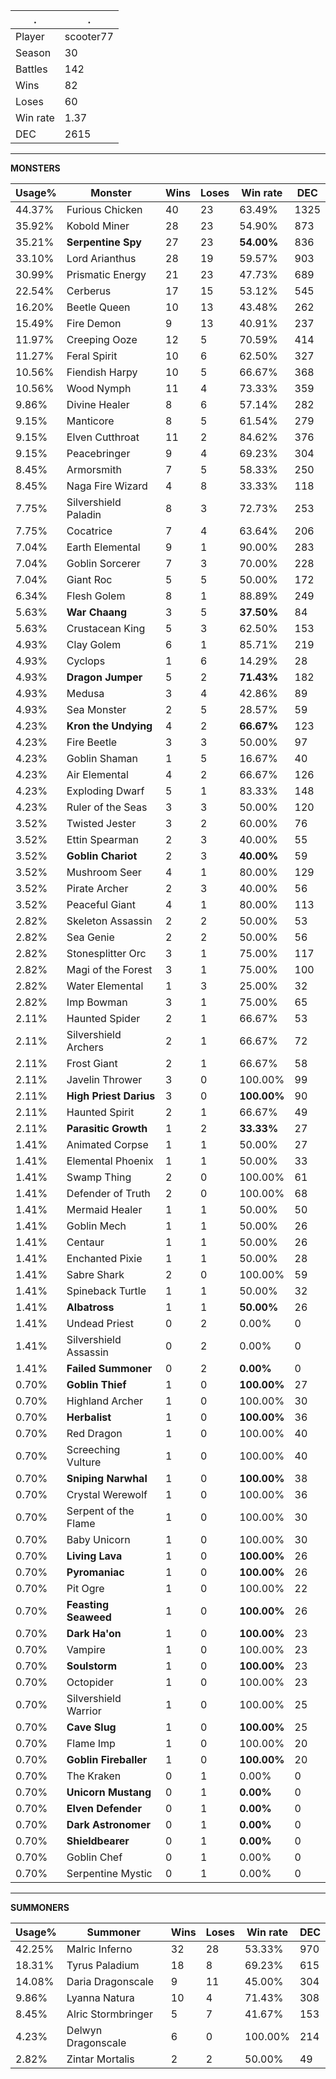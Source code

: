 .|.
|-|-
Player|scooter77
Season|30
Battles|142
Wins|82
Loses|60
Win rate|1.37
DEC|2615

---
**MONSTERS**

Usage%|Monster|Wins|Loses|Win rate|DEC|
-|-|-|-|-|-|
44.37%|Furious Chicken|40|23|63.49%|1325|
35.92%|Kobold Miner|28|23|54.90%|873|
35.21%|**Serpentine Spy**|27|23|**54.00%**|836|
33.10%|Lord Arianthus|28|19|59.57%|903|
30.99%|Prismatic Energy|21|23|47.73%|689|
22.54%|Cerberus|17|15|53.12%|545|
16.20%|Beetle Queen|10|13|43.48%|262|
15.49%|Fire Demon|9|13|40.91%|237|
11.97%|Creeping Ooze|12|5|70.59%|414|
11.27%|Feral Spirit|10|6|62.50%|327|
10.56%|Fiendish Harpy|10|5|66.67%|368|
10.56%|Wood Nymph|11|4|73.33%|359|
9.86%|Divine Healer|8|6|57.14%|282|
9.15%|Manticore|8|5|61.54%|279|
9.15%|Elven Cutthroat|11|2|84.62%|376|
9.15%|Peacebringer|9|4|69.23%|304|
8.45%|Armorsmith|7|5|58.33%|250|
8.45%|Naga Fire Wizard|4|8|33.33%|118|
7.75%|Silvershield Paladin|8|3|72.73%|253|
7.75%|Cocatrice|7|4|63.64%|206|
7.04%|Earth Elemental|9|1|90.00%|283|
7.04%|Goblin Sorcerer|7|3|70.00%|228|
7.04%|Giant Roc|5|5|50.00%|172|
6.34%|Flesh Golem|8|1|88.89%|249|
5.63%|**War Chaang**|3|5|**37.50%**|84|
5.63%|Crustacean King|5|3|62.50%|153|
4.93%|Clay Golem|6|1|85.71%|219|
4.93%|Cyclops|1|6|14.29%|28|
4.93%|**Dragon Jumper**|5|2|**71.43%**|182|
4.93%|Medusa|3|4|42.86%|89|
4.93%|Sea Monster|2|5|28.57%|59|
4.23%|**Kron the Undying**|4|2|**66.67%**|123|
4.23%|Fire Beetle|3|3|50.00%|97|
4.23%|Goblin Shaman|1|5|16.67%|40|
4.23%|Air Elemental|4|2|66.67%|126|
4.23%|Exploding Dwarf|5|1|83.33%|148|
4.23%|Ruler of the Seas|3|3|50.00%|120|
3.52%|Twisted Jester|3|2|60.00%|76|
3.52%|Ettin Spearman|2|3|40.00%|55|
3.52%|**Goblin Chariot**|2|3|**40.00%**|59|
3.52%|Mushroom Seer|4|1|80.00%|129|
3.52%|Pirate Archer|2|3|40.00%|56|
3.52%|Peaceful Giant|4|1|80.00%|113|
2.82%|Skeleton Assassin|2|2|50.00%|53|
2.82%|Sea Genie|2|2|50.00%|56|
2.82%|Stonesplitter Orc|3|1|75.00%|117|
2.82%|Magi of the Forest|3|1|75.00%|100|
2.82%|Water Elemental|1|3|25.00%|32|
2.82%|Imp Bowman|3|1|75.00%|65|
2.11%|Haunted Spider|2|1|66.67%|53|
2.11%|Silvershield Archers|2|1|66.67%|72|
2.11%|Frost Giant|2|1|66.67%|58|
2.11%|Javelin Thrower|3|0|100.00%|99|
2.11%|**High Priest Darius**|3|0|**100.00%**|90|
2.11%|Haunted Spirit|2|1|66.67%|49|
2.11%|**Parasitic Growth**|1|2|**33.33%**|27|
1.41%|Animated Corpse|1|1|50.00%|27|
1.41%|Elemental Phoenix|1|1|50.00%|33|
1.41%|Swamp Thing|2|0|100.00%|61|
1.41%|Defender of Truth|2|0|100.00%|68|
1.41%|Mermaid Healer|1|1|50.00%|50|
1.41%|Goblin Mech|1|1|50.00%|26|
1.41%|Centaur|1|1|50.00%|26|
1.41%|Enchanted Pixie|1|1|50.00%|28|
1.41%|Sabre Shark|2|0|100.00%|59|
1.41%|Spineback Turtle|1|1|50.00%|32|
1.41%|**Albatross**|1|1|**50.00%**|26|
1.41%|Undead Priest|0|2|0.00%|0|
1.41%|Silvershield Assassin|0|2|0.00%|0|
1.41%|**Failed Summoner**|0|2|**0.00%**|0|
0.70%|**Goblin Thief**|1|0|**100.00%**|27|
0.70%|Highland Archer|1|0|100.00%|30|
0.70%|**Herbalist**|1|0|**100.00%**|36|
0.70%|Red Dragon|1|0|100.00%|40|
0.70%|Screeching Vulture|1|0|100.00%|40|
0.70%|**Sniping Narwhal**|1|0|**100.00%**|38|
0.70%|Crystal Werewolf|1|0|100.00%|36|
0.70%|Serpent of the Flame|1|0|100.00%|30|
0.70%|Baby Unicorn|1|0|100.00%|30|
0.70%|**Living Lava**|1|0|**100.00%**|26|
0.70%|**Pyromaniac**|1|0|**100.00%**|26|
0.70%|Pit Ogre|1|0|100.00%|22|
0.70%|**Feasting Seaweed**|1|0|**100.00%**|26|
0.70%|**Dark Ha'on**|1|0|**100.00%**|23|
0.70%|Vampire|1|0|100.00%|23|
0.70%|**Soulstorm**|1|0|**100.00%**|23|
0.70%|Octopider|1|0|100.00%|23|
0.70%|Silvershield Warrior|1|0|100.00%|25|
0.70%|**Cave Slug**|1|0|**100.00%**|25|
0.70%|Flame Imp|1|0|100.00%|20|
0.70%|**Goblin Fireballer**|1|0|**100.00%**|20|
0.70%|The Kraken|0|1|0.00%|0|
0.70%|**Unicorn Mustang**|0|1|**0.00%**|0|
0.70%|**Elven Defender**|0|1|**0.00%**|0|
0.70%|**Dark Astronomer**|0|1|**0.00%**|0|
0.70%|**Shieldbearer**|0|1|**0.00%**|0|
0.70%|Goblin Chef|0|1|0.00%|0|
0.70%|Serpentine Mystic|0|1|0.00%|0|

---
**SUMMONERS**

Usage%|Summoner|Wins|Loses|Win rate|DEC|
-|-|-|-|-|-|
42.25%|Malric Inferno|32|28|53.33%|970|
18.31%|Tyrus Paladium|18|8|69.23%|615|
14.08%|Daria Dragonscale|9|11|45.00%|304|
9.86%|Lyanna Natura|10|4|71.43%|308|
8.45%|Alric Stormbringer|5|7|41.67%|153|
4.23%|Delwyn Dragonscale|6|0|100.00%|214|
2.82%|Zintar Mortalis|2|2|50.00%|49|
